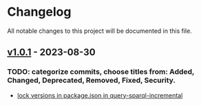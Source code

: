 # Changelog
All notable changes to this project will be documented in this file.

<a name="v1.0.1"></a>
## [v1.0.1](https://github.com/maartyman/incremunica/compare/v1.0.0...v1.0.1) - 2023-08-30

### TODO: categorize commits, choose titles from: Added, Changed, Deprecated, Removed, Fixed, Security.
* [lock versions in package.json in query-sparql-incremental](https://github.com/maartyman/incremunica/commit/5412c01a178ee45be13e0751968300c36e6cc2fe)

